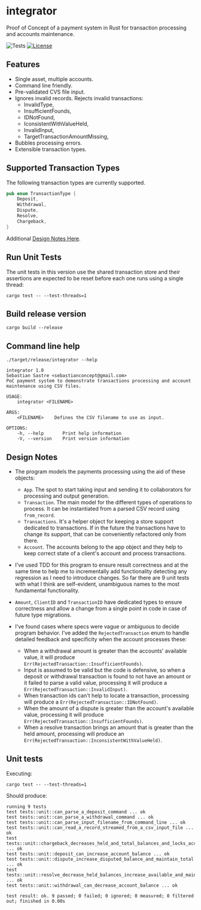 # integrator
Proof of Concept of a payment system in Rust for transaction processing and accounts maintenance.


![Tests](https://img.shields.io/badge/tests-9-green)
[![License](https://img.shields.io/badge/license-MIT-green)](./LICENSE.txt)

## Features

- Single asset, multiple accounts.
- Command line friendly.
- Pre-validated CVS file input.
- Ignores invalid records.
Rejects invalid transactions:
  - InvalidType,
  - InsufficientFounds,
  - IDNotFound,
  - IconsistentWithValueHeld,
  - InvalidInput,
  - TargetTransactionAmountMissing,
- Bubbles processing errors.
- Extensible transaction types.

## Supported Transaction Types
The following transaction types are currently supported.

```rust
pub enum TransactionType {
    Deposit,
    Withdrawal,
    Dispute,
    Resolve,
    Chargeback,
}
```
Additional [Design Notes Here](#design-notes).

## Run Unit Tests
The unit tests in this version use the shared transaction store and their assertions are expected to be reset before each one runs using a single thread:

    cargo test -- --test-threads=1

## Build release version
    cargo build --release

## Command line help
    ./target/release/integrator --help

```➜  integrator git:(wrap-up) ✗ ./target/release/integrator --help
integrator 1.0
Sebastian Sastre <sebastianconcept@gmail.com>
PoC payment system to demonstrate transactions processing and account maintenance using CSV files.

USAGE:
    integrator <FILENAME>

ARGS:
    <FILENAME>    Defines the CSV filename to use as input.

OPTIONS:
    -h, --help       Print help information
    -V, --version    Print version information
```

## <div id="design-notes">Design Notes</div>

- The program models the payments processing using the aid of these objects:
  - `App`. The spot to start taking input and sending it to collaborators for processing and output generation.
  - `Transaction`. The main model for the different types of operations to process. It can be instantiated from a parsed CSV record using `from_record`. 
  - `Transactions`. It's a helper object for keeping a store support dedicated to transactions. If in the future the transactions have to change its support, that can be conveniently refactored only from there.
  - `Account`. The accounts belong to the app object and they help to keep correct state of a client's account and process transactions.
- I've used TDD for this program to ensure result correctness and at the same time to help me to incrementally add functionality detecting any regression as I need to introduce changes. So far there are 9 unit tests with what I think are self-evident, unambiguous names to the most fundamental functionality.

- `Amount`, `ClientID` and `TransactionID` have dedicated types to ensure correctness and allow a change from a single point in code in case of future type migrations.

- I've found cases where specs were vague or ambiguous to decide program behavior. I've added the `RejectedTransaction` enum to handle detailed feedback and specificity when the account processes these:
  - When a withdrawal amount is greater than the accounts' available value, it will produce `Err(RejectedTransaction::InsufficientFounds)`.
  - Input is assumed to be valid but the code is defensive, so when a deposit or withdrawal transaction is found to not have an amount or it failed to parse a valid value, processing it will produce a `Err(RejectedTransaction::InvalidInput)`.
  - When transaction ids can't help to locate a transaction, processing will produce a `Err(RejectedTransaction::IDNotFound)`.
  - When the amount of a dispute is greater than the account's available value, processing it will produce `Err(RejectedTransaction::InsufficientFounds)`.
  - When a resolve transaction brings an amount that is greater than the held amount, processing will produce an `Err(RejectedTransaction::InconsistentWithValueHeld)`.

## Unit tests
Executing:

    cargo test -- --test-threads=1

Should produce:
```
running 9 tests
test tests::unit::can_parse_a_deposit_command ... ok
test tests::unit::can_parse_a_withdrawal_command ... ok
test tests::unit::can_parse_input_filename_from_command_line ... ok
test tests::unit::can_read_a_record_streamed_from_a_csv_input_file ... ok
test tests::unit::chargeback_decreases_held_and_total_balances_and_locks_account ... ok
test tests::unit::deposit_can_increase_account_balance ... ok
test tests::unit::dispute_increase_disputed_balance_and_maintain_total ... ok
test tests::unit::resolve_decrease_held_balances_increase_available_and_maintain_total ... ok
test tests::unit::withdrawal_can_decrease_account_balance ... ok

test result: ok. 9 passed; 0 failed; 0 ignored; 0 measured; 0 filtered out; finished in 0.00s
```

